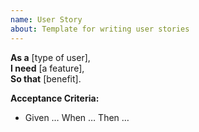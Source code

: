 ```yaml
---
name: User Story
about: Template for writing user stories
---
```

**As a** [type of user],  
**I need** [a feature],  
**So that** [benefit].  

**Acceptance Criteria:**  
- Given … When … Then …
